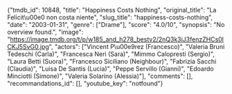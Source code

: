 {"tmdb_id": 10848, "title": "Happiness Costs Nothing", "original_title": "La Felicit\u00e0 non costa niente", "slug_title": "happiness-costs-nothing", "date": "2003-01-31", "genre": ["Drame"], "score": "4.0/10", "synopsis": "No overview found.", "image": "https://image.tmdb.org/t/p/w185_and_h278_bestv2/2nQ3k3iJ3fenzZHCs0lCKJ5SvG0.jpg", "actors": ["Vincent P\u00e9rez (Francesco)", "Valeria Bruni Tedeschi (Carla)", "Francesca Neri (Sara)", "Mimmo Calopresti (Sergio)", "Laura Betti (Suora)", "Francesco Siciliano (Neighbour)", "Fabrizia Sacchi (Claudia)", "Luisa De Santis (Lucia)", "Peppe Servillo (Gianni)", "Edoardo Minciotti (Simone)", "Valeria Solarino (Alessia)"], "comments": [], "recommandations_id": [], "youtube_key": "notfound"}